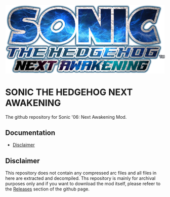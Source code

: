 ![](art/modlogo.png)
# SONIC THE HEDGEHOG NEXT AWAKENING
The github repository for Sonic '06: Next Awakening Mod.
## Documentation
- [Disclaimer](#disclaimer)

## Disclaimer
This repository does not contain any compressed arc files and all files in here are extracted and decompiled.
Ths repository is mainly for archival purposes only and if you want to download the mod itself, please refeer to the [Releases](https://github.com/PixelBlitzBOI/NextAwakening-Mod_Source/releases) section of the github page.

